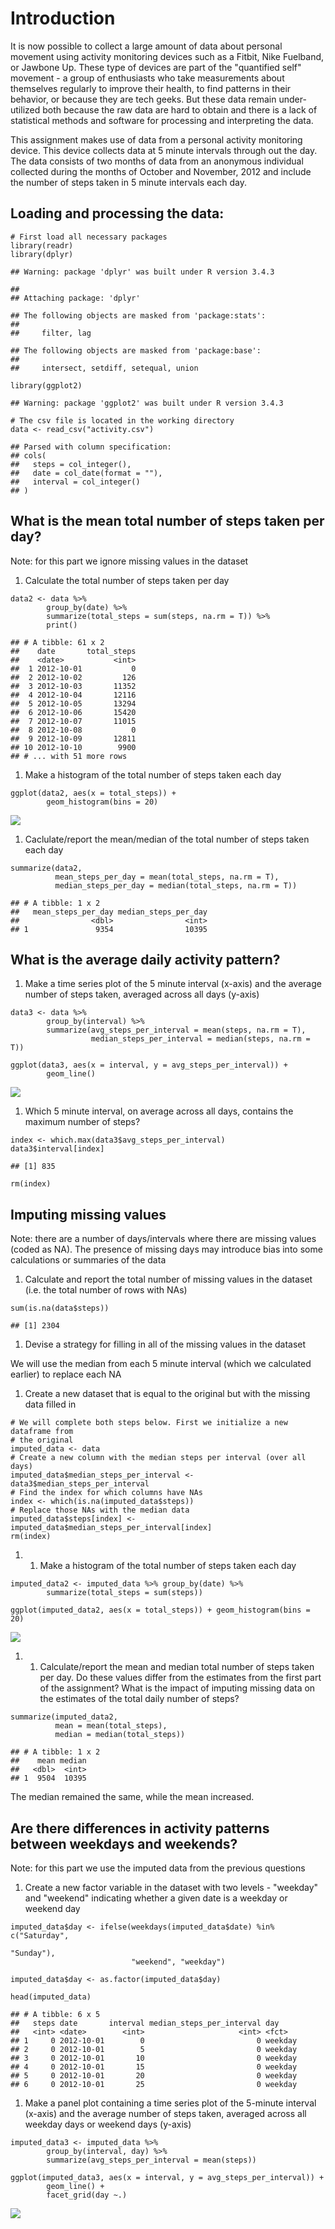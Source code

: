 Introduction
============

It is now possible to collect a large amount of data about personal
movement using activity monitoring devices such as a Fitbit, Nike
Fuelband, or Jawbone Up. These type of devices are part of the
"quantified self" movement - a group of enthusiasts who take
measurements about themselves regularly to improve their health, to find
patterns in their behavior, or because they are tech geeks. But these
data remain under-utilized both because the raw data are hard to obtain
and there is a lack of statistical methods and software for processing
and interpreting the data.

This assignment makes use of data from a personal activity monitoring
device. This device collects data at 5 minute intervals through out the
day. The data consists of two months of data from an anonymous
individual collected during the months of October and November, 2012 and
include the number of steps taken in 5 minute intervals each day.

Loading and processing the data:
--------------------------------

    # First load all necessary packages
    library(readr)
    library(dplyr)

    ## Warning: package 'dplyr' was built under R version 3.4.3

    ## 
    ## Attaching package: 'dplyr'

    ## The following objects are masked from 'package:stats':
    ## 
    ##     filter, lag

    ## The following objects are masked from 'package:base':
    ## 
    ##     intersect, setdiff, setequal, union

    library(ggplot2)

    ## Warning: package 'ggplot2' was built under R version 3.4.3

    # The csv file is located in the working directory
    data <- read_csv("activity.csv") 

    ## Parsed with column specification:
    ## cols(
    ##   steps = col_integer(),
    ##   date = col_date(format = ""),
    ##   interval = col_integer()
    ## )

What is the mean total number of steps taken per day?
-----------------------------------------------------

Note: for this part we ignore missing values in the dataset

1.  Calculate the total number of steps taken per day

<!-- -->

    data2 <- data %>%
            group_by(date) %>%
            summarize(total_steps = sum(steps, na.rm = T)) %>%
            print()

    ## # A tibble: 61 x 2
    ##    date       total_steps
    ##    <date>           <int>
    ##  1 2012-10-01           0
    ##  2 2012-10-02         126
    ##  3 2012-10-03       11352
    ##  4 2012-10-04       12116
    ##  5 2012-10-05       13294
    ##  6 2012-10-06       15420
    ##  7 2012-10-07       11015
    ##  8 2012-10-08           0
    ##  9 2012-10-09       12811
    ## 10 2012-10-10        9900
    ## # ... with 51 more rows

1.  Make a histogram of the total number of steps taken each day

<!-- -->

    ggplot(data2, aes(x = total_steps)) +
            geom_histogram(bins = 20)

![](PA1_template_files/figure-markdown_strict/unnamed-chunk-3-1.png)

1.  Caclulate/report the mean/median of the total number of steps taken
    each day

<!-- -->

    summarize(data2, 
              mean_steps_per_day = mean(total_steps, na.rm = T),
              median_steps_per_day = median(total_steps, na.rm = T))

    ## # A tibble: 1 x 2
    ##   mean_steps_per_day median_steps_per_day
    ##                <dbl>                <int>
    ## 1               9354                10395

What is the average daily activity pattern?
-------------------------------------------

1.  Make a time series plot of the 5 minute interval (x-axis) and the
    average number of steps taken, averaged across all days (y-axis)

<!-- -->

    data3 <- data %>%
            group_by(interval) %>%
            summarize(avg_steps_per_interval = mean(steps, na.rm = T),
                      median_steps_per_interval = median(steps, na.rm = T))

    ggplot(data3, aes(x = interval, y = avg_steps_per_interval)) +
            geom_line()

![](PA1_template_files/figure-markdown_strict/unnamed-chunk-5-1.png)

1.  Which 5 minute interval, on average across all days, contains the
    maximum number of steps?

<!-- -->

    index <- which.max(data3$avg_steps_per_interval)
    data3$interval[index]

    ## [1] 835

    rm(index)

Imputing missing values
-----------------------

Note: there are a number of days/intervals where there are missing
values (coded as NA). The presence of missing days may introduce bias
into some calculations or summaries of the data

1.  Calculate and report the total number of missing values in the
    dataset (i.e. the total number of rows with NAs)

<!-- -->

    sum(is.na(data$steps))

    ## [1] 2304

1.  Devise a strategy for filling in all of the missing values in the
    dataset

We will use the median from each 5 minute interval (which we calculated
earlier) to replace each NA

1.  Create a new dataset that is equal to the original but with the
    missing data filled in

<!-- -->

    # We will complete both steps below. First we initialize a new dataframe from 
    # the original
    imputed_data <- data
    # Create a new column with the median steps per interval (over all days)
    imputed_data$median_steps_per_interval <- data3$median_steps_per_interval
    # Find the index for which columns have NAs
    index <- which(is.na(imputed_data$steps))
    # Replace those NAs with the median data
    imputed_data$steps[index] <- imputed_data$median_steps_per_interval[index]
    rm(index)

1.  1.  Make a histogram of the total number of steps taken each day

<!-- -->

    imputed_data2 <- imputed_data %>% group_by(date) %>%
            summarize(total_steps = sum(steps)) 

    ggplot(imputed_data2, aes(x = total_steps)) + geom_histogram(bins = 20)

![](PA1_template_files/figure-markdown_strict/unnamed-chunk-9-1.png)

1.  1.  Calculate/report the mean and median total number of steps taken
        per day. Do these values differ from the estimates from the
        first part of the assignment? What is the impact of imputing
        missing data on the estimates of the total daily number of
        steps?

<!-- -->

    summarize(imputed_data2, 
              mean = mean(total_steps),
              median = median(total_steps))

    ## # A tibble: 1 x 2
    ##    mean median
    ##   <dbl>  <int>
    ## 1  9504  10395

The median remained the same, while the mean increased.

Are there differences in activity patterns between weekdays and weekends?
-------------------------------------------------------------------------

Note: for this part we use the imputed data from the previous questions

1.  Create a new factor variable in the dataset with two levels -
    "weekday" and "weekend" indicating whether a given date is a weekday
    or weekend day

<!-- -->

    imputed_data$day <- ifelse(weekdays(imputed_data$date) %in% c("Saturday", 
                                                                  "Sunday"), 
                               "weekend", "weekday")

    imputed_data$day <- as.factor(imputed_data$day)

    head(imputed_data)

    ## # A tibble: 6 x 5
    ##   steps date       interval median_steps_per_interval day    
    ##   <int> <date>        <int>                     <int> <fct>  
    ## 1     0 2012-10-01        0                         0 weekday
    ## 2     0 2012-10-01        5                         0 weekday
    ## 3     0 2012-10-01       10                         0 weekday
    ## 4     0 2012-10-01       15                         0 weekday
    ## 5     0 2012-10-01       20                         0 weekday
    ## 6     0 2012-10-01       25                         0 weekday

1.  Make a panel plot containing a time series plot of the 5-minute
    interval (x-axis) and the average number of steps taken, averaged
    across all weekday days or weekend days (y-axis)

<!-- -->

    imputed_data3 <- imputed_data %>%
            group_by(interval, day) %>%
            summarize(avg_steps_per_interval = mean(steps))

    ggplot(imputed_data3, aes(x = interval, y = avg_steps_per_interval)) +
            geom_line() +
            facet_grid(day ~.) 

![](PA1_template_files/figure-markdown_strict/unnamed-chunk-12-1.png)
